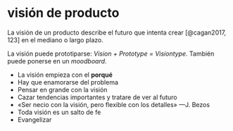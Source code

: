 # visión de producto
La visión de un producto describe el futuro que intenta crear [@cagan2017, 123] en el mediano o largo plazo.

La visión puede prototiparse: *Vision + Prototype = Visiontype*. También puede ponerse en un *moodboard*.

- La visión empieza con el **porqué**
- Hay que enamorarse del problema
- Pensar en grande con la visión
- Cazar tendencias importantes y tratare de ver al futuro
- «Ser necio con la visión, pero flexible con los detalles» —J. Bezos
- Toda visión es un salto de fe
- Evangelizar